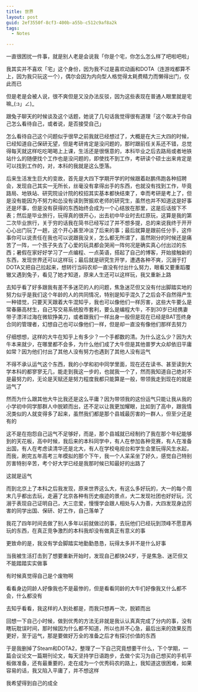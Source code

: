 ```yaml
---
title: 世界
layout: post
guid: 2ef3550f-8cf3-400b-a55b-c512c9af8a2k
tags:
  - Notes

---
```


一直很困扰一件事，就是别人老是会说我「你是个宅，你怎么怎么样了吧啦吧啦」

我其实并不喜欢「宅」这个身份，因为我不过是喜欢动画和DOTA（连游戏都算不上，因为我只玩这一个），偶尔会因为内向型人格觉得太耗费精力而懒得出门，仅此而已

但是老是会被人说，很不爽但是又没办法反驳，因为这些表现在普通人眼里就是宅嘛_(:з」∠)_

跟兔子聊天的时候谈及这个话题，她说了几句话我觉得很有道理「这个取决于你自己怎么看待自己，或者说，是否接受自己」

怎么看待自己这个问题似乎很早之前我就已经想过了，大概是在大三大四的时候，已经知道自己保研无望，但是考研肯定是没问题的，那时跟前任关系还不错，总觉得每天就这样吃吃喝喝上上课，生活还是很惬意的，本科毕业之后去路局或者地铁站什么的随便找个工作也是没问题的，即使找不到工作，考研读个硕士出来肯定是可以找到工作的，对，本科的我就是这么堕落。

后来生活发生巨大的变故，首先是大四下学期开学的时候跟着赵鹏伟跑各种招聘会，发现自己其实一无所长，丝毫没有拿得出手的东西，也就没有找到工作，毕竟路局、地铁站、研究院设计院的校招其实基本都快结束了，幸而考研是考上了，但是没有能因为不努力和怂没有读到贺振欢老师的研究生，虽然也并不知道这是好事还是坏事，但是没有获得的东西始终会成为一个心结放在那里，这是后话按下不表；然后是毕业旅行，玩得真的很开心，出去初中毕业时去红原玩，这算是我的第二次毕业旅行，关于穷的话我在简书已经写过了并不想多提，总的来说我终于开开心心出门玩了一趟，这个开心甚至冲淡了后来的事；最后就算是跟前任分手，这件事你可以说责任在我也可以说跟我没关，怎么都无所谓了，虽然刚分的时候还是痛苦了一阵，一个孩子失去了心爱的玩具都会哭闹一阵何况是确实真心付出过的东西；暑假在家好好学习了一点编程、一点英语，搭起了自己的博客，开始接触新的东西，发现世界还可以这样玩；最后就是研究生开学，遭遇各种不爽，沉溺于打DOTA又把自己拉起来，想转行当码农却一直没有付出什么努力，眼看又要重蹈覆辙又遇到兔子，看见了她才知道，原来人生还可以这样玩，我又重新上路

去知乎看了好多跟我有差不多迷茫的人的问题，焦急迷茫但又没有付出脚踏实地的努力似乎是我们这个年龄的人的共同情况，特别是知乎混久了之后会不自然得产生一种错觉，只要天天跟着大牛混知乎，我也可以像他们一样厉害，这些大牛要么是常春藤高材生，自己写交易系统股市套利，要么是编程大牛，不到30岁已经携妻带子漂洋过海在微软挣美刀，或者跟我们一样出身一般但是现在已经是BAT签终身合同的管理者，幻想自己也可以像他们一样，但是却一直没有像他们那样去努力

仔细想想，这样的大牛在知乎上有多少？一个手都数的清。为什么这么少？因为大牛本来就少，在哪里都不会多，为什么他们成了大牛但是其他普罗大众却依旧平庸如常？因为他们付出了其他人没有努力也遇到了其他人没有运气

不得不承认运气这个东西，我的小学和初中同学里面，现在还在读书、甚至读到大学本科的都寥寥无几，能走到我这一步的，也就我一个了，然而我知道自己绝对不是最努力的，无论是天赋还是努力程度我都只能算是一般，带领我走到现在的就是运气了

然而为什么跟其他大牛比我还是这么平庸？因为带领我的这份运气只能让我从我的小学初中同学那群人中脱颖而出，还不足以让我更加耀眼，比如到了高中，跟我情况类似的人就变得多了起来，虽然我们都是那个县城最厉害的一群人，但至少还是有的

这不是在抱怨自己运气不足够好，而是，那个县城就已经制约了我在那个年纪能够到的天花板，高中时候，我后来的本科同学中，有人在参加各种竞赛，有人在准备出国，有人在考虑读清华还是北大，有人在学校电视台和学生会里玩得风生水起，而我，刷完五年高考三年模拟的那个下午，我一个人呆呆坐了好久，感觉自己特别厉害特别辛苦，考个好大学已经是我那时候已知最好的出路了

这就是运气

而到北京上了本科之后我发现，原来世界这么大，有这么多好玩的，大一的每个周末几乎都出去玩，走遍了北京各种有历史痕迹的景点，大二发现社团也好好玩，沉溺于表现自己证明自己，大三恋爱，慢慢学会跟人相处与人为善，大四发现身边厉害的同学出国、保研、好工作，自己落单了

我花了四年时间去做了别人多年以前就做过的事，去玩他们已经玩到顶峰不愿意再玩的东西，在真正竞争激烈的本科我却没有做真正有意义的事

更致命的是，我没有学会脚踏实地勤勤恳恳，玩得太多并不是什么好事

当我被生活打击到了想要重新开始时，发现自己都快24岁，于是焦急、迷茫但又不能踏踏实实做事

有时候真觉得自己是个废物啊

看看身边同龄人好像我也不是最惨的，但是看看同龄的大牛们好像我又什么都不会，什么都没有

去知乎看看，我这样的人到处都是，而我只想再一次，脱颖而出

回想一下自己小时候，做到优秀的方法无非就是我认认真真完成了分内的事，没有瞎玩耽误时间，那时候因为什么都不知道，所以也并不心急，最后出来的效果反而更好，至于运气，那是要做好万全的准备之后才有探讨价值的东西

于是我删掉了Steam和DOTA2，整理了一下自己究竟想要干什么，下个学期，一篇会议论文一篇期刊论文，每天坚持学日语跑步，去做个实习为自己想买的手机平板做准备，还有最重要的，走在成为一个优秀码农的路上，我知道这很困难，如果容易的话，我又陷入平庸了，并不想这样

我希望得到自己的成全